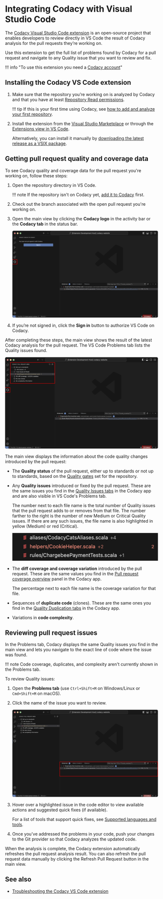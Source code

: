 # Integrating Codacy with Visual Studio Code

<!-- TODO ALA-697

- There is a new Open Pull Requests tab, listing, for each PR:
    - Who opened the PR
    - Source and target branches of the PR
    - Same metrics as the open PR
        - Except the quality status, which appears on hover and uses a symbol to clarify
        - The symbol also displays if it’s analyzing
            - [CONFIRM] Just the symbol changes to signal this
- [CONFIRM] Confirm that only analyzed PRs are listed.
- Each open pull request lets the user:
    - Check out the associated branch
        - By clicking an arrow that appears on click/hover
        - By using a contextual right-click menu
- If switching to an analyzed branch with no open pull request, the extension shows issues for that branch
- For a full list of Codacy commands, Cmd + Shift + P

--> 

The [Codacy Visual Studio Code extension](https://github.com/codacy/codacy-vscode-extension) is an open-source project that enables developers to review directly in VS Code the result of Codacy analysis for the pull requests they’re working on.

Use this extension to get the full list of problems found by Codacy for a pull request and navigate to any Quality issue that you want to review and fix.

!!! info "To use this extension you need a [Codacy account](https://www.codacy.com/signup-codacy)"

## Installing the Codacy VS Code extension

1.  Make sure that the repository you’re working on is analyzed by Codacy and that you have at least [Repository Read permissions](../organizations/roles-and-permissions-for-organizations.md).

    !!! tip
        If this is your first time using Codacy, see [how to add and analyze your first repository](./codacy-quickstart.md#adding-your-first-repository).

1.  Install the extension from the [Visual Studio Marketplace](https://marketplace.visualstudio.com/items?itemName=codacy-app.codacy) or through the [Extensions view in VS Code](https://code.visualstudio.com/docs/editor/extension-marketplace#_browse-for-extensions).

    Alternatively, you can install it manually by [downloading the latest release as a VSIX package](https://github.com/codacy/codacy-vscode-extension/releases).

## Getting pull request quality and coverage data

To see Codacy quality and coverage data for the pull request you're working on, follow these steps:

1.  Open the repository directory in VS Code.

    !!! note
        If the repository isn't on Codacy yet, [add it to Codacy](../organizations/managing-repositories.md#adding-a-repository) first.

1.  Check out the branch associated with the open pull request you're working on.

1.  Open the main view by clicking the **Codacy logo** in the activity bar or the **Codacy tab** in the status bar.

    ![Codacy main view](images/codacy-vscode-extension-sign-in.png)

1.  If you’re not signed in, click the **Sign in** button to authorize VS Code on Codacy.

After completing these steps, the main view shows the result of the latest Codacy analysis for the pull request. The VS Code Problems tab lists the Quality issues found.

![Codacy main view](images/codacy-vscode-extension-main-view.png)

The main view displays the information about the code quality changes introduced by the pull request:

-   The **Quality status** of the pull request, either up to standards or not up to standards, based on the [Quality gates](../repositories-configure/adjusting-quality-gates.md) set for the repository.

-   Any **Quality issues** introduced or fixed by the pull request. These are the same issues you find in the [Quality Issues tabs](../repositories/pull-requests.md#issues-tabs) in the Codacy app and are also visible in VS Code's Problems tab.

    The number next to each file name is the total number of Quality issues that the pull request adds to or removes from that file. The number farther to the right is the number of new Medium or Critical Quality issues. If there are any such issues, the file name is also highlighted in yellow (Medium) or red (Critical).

    ![Important issues](./images/codacy-vscode-extension-important-issues.png)

-   The **diff coverage and coverage variation** introduced by the pull request. These are the same values you find in the [Pull request coverage overview](../repositories-coverage/pull-requests.md#coverage-overview) panel in the Codacy app.

    The percentage next to each file name is the coverage variation for that file.

-   Sequences of **duplicate code** (clones). These are the same ones you find in the [Quality Duplication tabs](../repositories/pull-requests.md#duplication-tabs) in the Codacy app.

-   Variations in **code complexity**.

## Reviewing pull request issues

In the Problems tab, Codacy displays the same Quality issues you find in the main view and lets you navigate to the exact line of code where the issue was found.

!!! note
    Code coverage, duplicates, and complexity aren't currently shown in the Problems tab.

To review Quality issues:

1.  Open the **Problems tab** (use `Ctrl+Shift+M` on Windows/Linux or `Cmd+Shift+M` on macOS).

1.  Click the name of the issue you want to review.

    ![Navigate to a specific issue from the Problems tab](images/codacy-vscode-extension-problems-tab.png)

1.  Hover over a highlighted issue in the code editor to view available actions and suggested quick fixes (if available).

    For a list of tools that support quick fixes, see [Supported languages and tools](./supported-languages-and-tools.md#supported-languages-and-tools).

1.  Once you've addressed the problems in your code, push your changes to the Git provider so that Codacy analyzes the updated code.

When the analysis is complete, the Codacy extension automatically refreshes the pull request analysis result. You can also refresh the pull request data manually by clicking the Refresh Pull Request button in the main view.

## See also

-   [Troubleshooting the Codacy VS Code extension](https://github.com/codacy/codacy-vscode-extension#troubleshooting)
